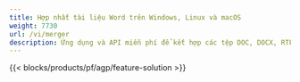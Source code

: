 ```yaml
---
title: Hợp nhất tài liệu Word trên Windows, Linux và macOS 
weight: 7730
url: /vi/merger
description: Ứng dụng và API miễn phí để kết hợp các tệp DOC, DOCX, RTF, DOT, DOTX, DOTM
---
```


{{< blocks/products/pf/agp/feature-solution >}} 

